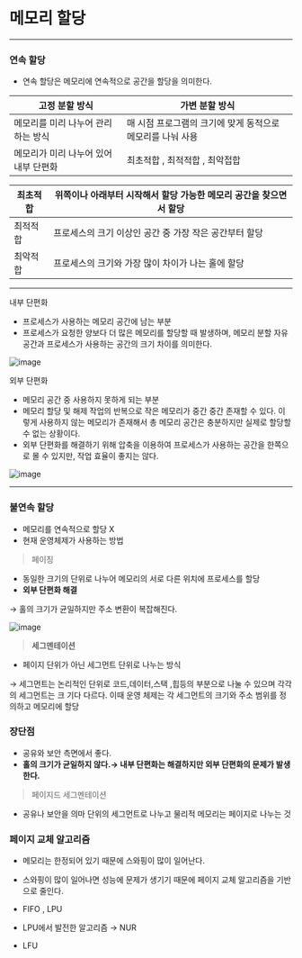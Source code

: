 # 메모리 할당

---

### 연속 할당

- 연속 할당은 메모리에 연속적으로 공간을 할당을 의미한다.

| 고정 분할 방식 | 가변 분할 방식 |
| --- | --- |
| 메모리를 미리 나누어 관리하는 방식 | 매 시점 프로그램의 크기에 맞게 동적으로 메모리를 나눠 사용 |
| 메모리가 미리 나누어 있어 내부 단편화 | 최초적합 , 최적적합 , 최악접합 |

| 최초적합 | 위쪽이나 아래부터 시작해서 할당 가능한 메모리 공간을 찾으면서 할당 |
| --- | --- |
| 최적적합 | 프로세스의 크기 이상인 공간 중 가장 작은 공간부터 할당 |
| 최악적합 | 프로세스의 크기와 가장 많이 차이가 나는 홀에 할당 |

---

내부 단편화

- 프로세스가 사용하는 메모리 공간에 남는 부분
- 프로세스가 요청한 양보다 더 많은 메모리를 할당할 때 발생하며, 메모리 분할 자유 공간과 프로세스가 사용하는 공간의 크기 차이를 의미한다.

![image](https://user-images.githubusercontent.com/103854287/222947768-714a15e9-5e8f-42c4-9211-9602d7c70f66.png)

외부 단편화

- 메모리 공간 중 사용하지 못하게 되는 부분
- 메모리 할당 및 해제 작업의 반복으로 작은 메모리가 중간 중간 존재할 수 있다. 이렇게 사용하지 않는 메모리가 존재해서 총 메모리 공간은 충분하지만 실제로 할당할 수 없는 상황이다.
- 외부 단편화를 해결하기 위해 압축을 이용하여 프로세스가 사용하는 공간을 한쪽으로 몰 수 있지만, 작업 효율이 좋지는 않다.

![image](https://user-images.githubusercontent.com/103854287/222947774-a3cfffc5-29e2-4b19-85c6-b0e67144cda3.png)

---

### 불연속 할당

- 메모리를 연속적으로 할당 X
- 현재 운영체제가 사용하는 방법

> 페이징
> 
- 동일한 크기의 단위로 나누어 메모리의 서로 다른 위치에 프로세스를 할당
- **외부 단편화 해결**

→ 홀의 크기가 균일하지만 주소 변환이 복잡해진다.

![image](https://user-images.githubusercontent.com/103854287/222947778-e81049eb-e5c9-49c4-8e31-eb67cfdc2d0c.png)

> **세그멘테이션**
> 
- 페이지 단위가 아닌 세그먼트 단위로 나누는 방식

→ 세그먼트는 논리적인 단위로 코드,데이터,스택 ,힙등의 부분으로 나눌 수 있으며 각각의 세그먼트는 크  기다 다르다. 이때 운영 체제는 각 세그먼트의 크기와 주소 범위를 정의하고 메모리에 할당

### 장단점

- 공유와 보안 측면에서 좋다.
- **홀의 크기가 균일하지 않다.→ 내부 단편화는 해결하지만 외부 단편화의 문제가 발생한다.**

> 페이지드 세그멘테이션
> 
- 공유나 보안을 의마 단위의 세그먼트로 나누고 물리적 메모리는 페이지로 나누는 것

### 페이지 교체 알고리즘

- 메모리는 한정되어 있기 때문에 스와핑이 많이 일어난다.
- 스와핑이 많이 일어나면 성능에 문제가 생기기 때문에 페이지 교체 알고리즘을 기반으로 줄인다.

- FIFO , LPU
- LPU에서 발전한 알고리즘 → NUR
- LFU
